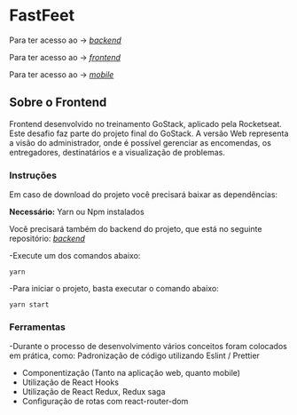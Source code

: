 # FastFeet 
Para ter acesso ao  -> [*backend*](https://github.com/thaislsilveira/FastFeet)  

Para ter acesso ao -> [*frontend*](https://github.com/thaislsilveira/FastFeet-Frontend)  

Para ter acesso ao -> [*mobile*](https://github.com/thaislsilveira/FastFeet-Mobile)  

## Sobre o Frontend
Frontend desenvolvido no treinamento GoStack, aplicado pela Rocketseat. Este desafio faz parte do projeto final do GoStack. A versão 
Web representa a visão do administrador, onde é possível gerenciar as encomendas, 
os entregadores, destinatários e a visualização de problemas.

### Instruções
Em caso de download do projeto você precisará baixar as dependências:  

**Necessário:** Yarn ou Npm instalados  

Você precisará também do backend do projeto, que está no seguinte repositório: [*backend*](https://github.com/thaislsilveira/FastFeet)  

-Execute um dos comandos abaixo:
```
yarn
``` 
-Para iniciar o projeto, basta executar o comando abaixo:

```
yarn start 
```
### Ferramentas
-Durante o processo de desenvolvimento vários conceitos foram colocados em prática, como:
Padronização de código utilizando Eslint / Prettier
* Componentização (Tanto na aplicação web, quanto mobile) 
* Utilização de React Hooks
* Utilização de React Redux, Redux saga
* Configuração de rotas com react-router-dom
